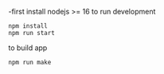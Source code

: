 -first install nodejs >= 16
to run development
```
npm install
npm run start
```

to build app
```
npm run make
```
